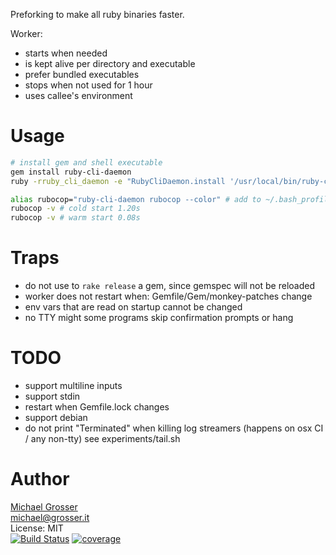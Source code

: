 Preforking to make all ruby binaries faster.

Worker:
- starts when needed
- is kept alive per directory and executable
- prefer bundled executables
- stops when not used for 1 hour
- uses callee's environment

Usage
=====

```Bash
# install gem and shell executable
gem install ruby-cli-daemon
ruby -rruby_cli_daemon -e "RubyCliDaemon.install '/usr/local/bin/ruby-cli-daemon'"

alias rubocop="ruby-cli-daemon rubocop --color" # add to ~/.bash_profile
rubocop -v # cold start 1.20s
rubocop -v # warm start 0.08s
```

Traps
=====
 - do not use to `rake release` a gem, since gemspec will not be reloaded
 - worker does not restart when: Gemfile/Gem/monkey-patches change
 - env vars that are read on startup cannot be changed
 - no TTY might some programs skip confirmation prompts or hang

TODO
====
 - support multiline inputs
 - support stdin
 - restart when Gemfile.lock changes
 - support debian
 - do not print "Terminated" when killing log streamers (happens on osx CI / any non-tty) see experiments/tail.sh

Author
======
[Michael Grosser](http://grosser.it)<br/>
michael@grosser.it<br/>
License: MIT<br/>
[![Build Status](https://travis-ci.org/grosser/ruby-cli-daemon.svg)](https://travis-ci.org/grosser/ruby-cli-daemon)
[![coverage](https://img.shields.io/badge/coverage-100%25-success.svg)](https://github.com/grosser/single_cov)
